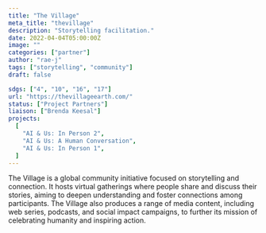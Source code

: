 ```yaml
---
title: "The Village"
meta_title: "thevillage"
description: "Storytelling facilitation."
date: 2022-04-04T05:00:00Z
image: ""
categories: ["partner"]
author: "rae-j"
tags: ["storytelling", "community"]
draft: false

sdgs: ["4", "10", "16", "17"]
url: "https://thevillageearth.com/"
status: ["Project Partners"]
liaison: ["Brenda Keesal"]
projects:
  [
    "AI & Us: In Person 2",
    "AI & Us: A Human Conversation",
    "AI & Us: In Person 1",
  ]
---
```


The Village is a global community initiative focused on storytelling and connection. It hosts virtual gatherings where people share and discuss their stories, aiming to deepen understanding and foster connections among participants. The Village also produces a range of media content, including web series, podcasts, and social impact campaigns, to further its mission of celebrating humanity and inspiring action.
